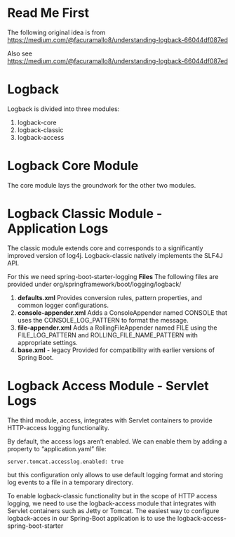 # Read Me First

The following original idea is from  
https://medium.com/@facuramallo8/understanding-logback-66044df087ed

Also see  
https://medium.com/@facuramallo8/understanding-logback-66044df087ed

# Logback

Logback is divided into three modules:

1. logback-core
2. logback-classic
3. logback-access

# Logback Core Module

The core module lays the groundwork for the other two modules.

# Logback Classic Module - Application Logs

The classic module extends core and corresponds to a significantly improved version of log4j. Logback-classic
natively implements the SLF4J API.

For this we need spring-boot-starter-logging
**Files**
The following files are provided under org/springframework/boot/logging/logback/

1. **defaults.xml**
   Provides conversion rules, pattern properties, and common logger configurations.
2. **console-appender.xml**
   Adds a ConsoleAppender named CONSOLE that uses the CONSOLE_LOG_PATTERN to format the message.
3. **file-appender.xml**
   Adds a RollingFileAppender named FILE using the FILE_LOG_PATTERN and ROLLING_FILE_NAME_PATTERN with appropriate
   settings.
4. **base.xml** - legacy
   Provided for compatibility with earlier versions of Spring Boot.

# Logback Access Module - Servlet Logs

The third module, access, integrates with Servlet containers to provide HTTP-access logging functionality.

By default, the access logs aren’t enabled. We can enable them by adding a property to “application.yaml” file:

```
server.tomcat.accesslog.enabled: true
```

but this configuration only allows to use default logging format and storing log events to a file in a temporary
directory.

To enable logback-classic functionality but in the scope of HTTP access logging, we need to use the logback-access
module
that integrates with Servlet containers such as Jetty or Tomcat.
The easiest way to configure logback-acces in our Spring-Boot application is to use the
logback-access-spring-boot-starter
